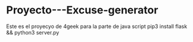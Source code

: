 # Proyecto---Excuse-generator
Este es el proyecyo de 4geek para la parte de java script
pip3 install flask && python3 server.py